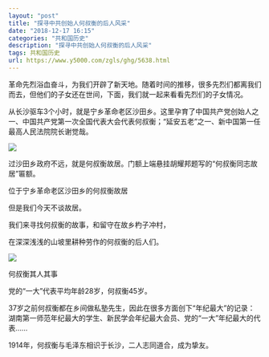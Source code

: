 ```yaml
---
layout: "post"
title: "探寻中共创始人何叔衡的后人风采"
date: "2018-12-17 16:15"
categories: "共和国历史"
description: "探寻中共创始人何叔衡的后人风采"
tags: 共和国历史
url: https://www.y5000.com/zgls/ghg/5638.html
---
```






革命先烈浴血奋斗，为我们开辟了新天地。随着时间的推移，很多先烈们都离我们而去，但他们的子女还在世间，下面，我们就一起来看看先烈们的子女情况。

从长沙驱车3个小时，就是宁乡革命老区沙田乡。这里孕育了中国共产党创始人之一、中国共产党第一次全国代表大会代表何叔衡；“延安五老”之一、新中国第一任最高人民法院院长谢觉哉。

![](https://img.y5000.com/uploads/allimg/161122/0954141356-0.jpg)

过沙田乡政府不远，就是何叔衡故居。门额上端悬挂胡耀邦题写的“何叔衡同志故居”匾额。

位于宁乡革命老区沙田乡的何叔衡故居

但是我们今天不谈故居。

我们来寻找何叔衡的故事，和留守在故乡杓子冲村，

在深深浅浅的山坡里耕种劳作的何叔衡的后人们。

![](https://img.y5000.com/uploads/allimg/161122/09541450E-1.jpg)

何叔衡其人其事

党的“一大”代表平均年龄28岁，何叔衡45岁。

37岁之前何叔衡都在乡间做私塾先生，因此在很多方面创下“年纪最大”的记录：湖南第一师范年纪最大的学生、新民学会年纪最大会员、党的“一大”年纪最大的代表……

1914年，何叔衡与毛泽东相识于长沙，二人志同道合，成为挚友。
